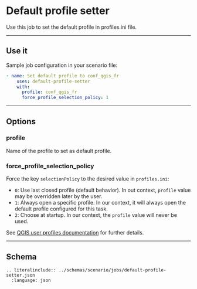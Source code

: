 # Default profile setter

Use this job to set the default profile in profiles.ini file.

----

## Use it

Sample job configuration in your scenario file:

```yaml
- name: Set default profile to conf_qgis_fr
    uses: default-profile-setter
    with:
      profile: conf_qgis_fr
      force_profile_selection_policy: 1
```

----

## Options

### profile

Name of the profile to set as default profile.

### force_profile_selection_policy

Force the key `selectionPolicy` to the desired value in `profiles.ini`:

* `0`: Use last closed profile (default behavior). In out context, `profile` value may be overridden later by the user.
* `1`: Always open a specific profile. In our context, it will always open the default profile configured for this task.
* `2`: Choose at startup. In our context, the `profile` value will never be used.

See [QGIS user profiles documentation](https://docs.qgis.org/latest/en/docs/user_manual/introduction/qgis_configuration.html#setting-user-profile) for further details.

----

## Schema

```{eval-rst}
.. literalinclude:: ../schemas/scenario/jobs/default-profile-setter.json
  :language: json
```

